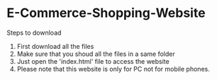 # E-Commerce-Shopping-Website
Steps to download
1. First download all the files 
2. Make sure that you shoud all the files in a same folder
3. Just open the 'index.html' file to access the website
4. Please note that this website is only for PC not for mobile phones.
